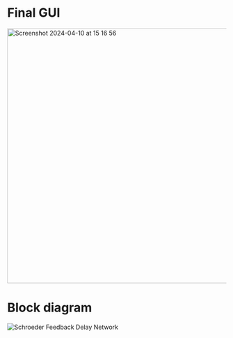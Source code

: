 # Final GUI
<img width="585" alt="Screenshot 2024-04-10 at 15 16 56" src="https://github.com/ruarim/Schroeder_FDN/assets/48099261/b9fef965-47d3-4d71-be93-d25fdb81f29a">

  # Block diagram
![Schroeder Feedback Delay Network](https://github.com/ruarim/Schroeder_FDN/assets/48099261/da105404-9f3e-491e-ba19-a3b5bdd879cf)
